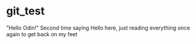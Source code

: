 # git_test
"Hello Odin!"
Second time saying Hello here, just reading everything once again to get back on my feet

